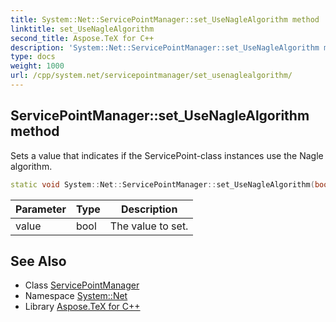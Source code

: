 ```yaml
---
title: System::Net::ServicePointManager::set_UseNagleAlgorithm method
linktitle: set_UseNagleAlgorithm
second_title: Aspose.TeX for C++
description: 'System::Net::ServicePointManager::set_UseNagleAlgorithm method. Sets a value that indicates if the ServicePoint-class instances use the Nagle algorithm in C++.'
type: docs
weight: 1000
url: /cpp/system.net/servicepointmanager/set_usenaglealgorithm/
---
```

## ServicePointManager::set_UseNagleAlgorithm method


Sets a value that indicates if the ServicePoint-class instances use the Nagle algorithm.

```cpp
static void System::Net::ServicePointManager::set_UseNagleAlgorithm(bool value)
```


| Parameter | Type | Description |
| --- | --- | --- |
| value | bool | The value to set. |

## See Also

* Class [ServicePointManager](../)
* Namespace [System::Net](../../)
* Library [Aspose.TeX for C++](../../../)
